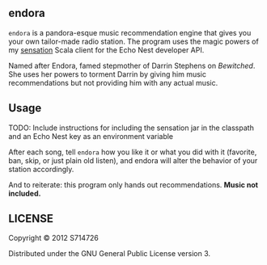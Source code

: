 endora
------
`endora` is a pandora-esque music recommendation engine that gives you your own
tailor-made radio station. The program uses the magic powers of my
[sensation](http://github.com/s714726/sensation/) Scala client for the Echo Nest
developer API.

Named after Endora, famed stepmother of Darrin Stephens on *Bewitched*. She uses
her powers to torment Darrin by giving him music recommendations but not
providing him with any actual music.

Usage
-----
TODO: Include instructions for including the sensation jar in the classpath and
an Echo Nest key as an environment variable

After each song, tell `endora` how you like it or
what you did with it (favorite, ban, skip, or just plain old listen), and endora
will alter the behavior of your station accordingly.

And to reiterate: this program only hands out recommendations. **Music not included.**

LICENSE
-------
Copyright &copy; 2012 S714726

Distributed under the GNU General Public License version 3.
